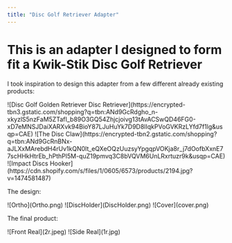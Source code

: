 ```yaml
---
title: "Disc Golf Retriever Adapter"
---
```


<style>
    p.tagline {
        display: none;
    }
</style>

# This is an adapter I designed to form fit a Kwik-Stik Disc Golf Retriever

I took inspiration to design this adapter from a few different already existing products:

<div markdown="1" id="solidworks50">
![Disc Golf Golden Retriever Disc Retriever](https://encrypted-tbn3.gstatic.com/shopping?q=tbn:ANd9GcRdgho_n-xkyzlS5nzFaM5ZTafI_b89O3GQ54Zhjcjoivg13tAvACSwQD46FG0-xD7eMNSJDaiXARXvk94BioY87LJuHuYk7D9D8lIqkPVoGVKRzLYfd7f1lg&usqp=CAE)
![The Disc Claw](https://encrypted-tbn2.gstatic.com/shopping?q=tbn:ANd9GcRnBNx-aJLXxMArebdH4rUv1kQN0lt_eQXeOQzUuzsyYpgqpVOKja8r_j7dOofbXxnE77scHHkHtrEb_hPthPl5M-quZ19pmvq3C8bVQVM6UnLRxrtuzr9k&usqp=CAE)
![Impact Discs Hooker](https://cdn.shopify.com/s/files/1/0605/6573/products/2194.jpg?v=1474581487)
</div>

The design:

<div markdown="1" id="solidworks50">
![Ortho](Ortho.png)
![DiscHolder](DiscHolder.png)
![Cover](cover.png)
</div>

The final product:

<div markdown="1" id="solidworks50">
![Front Real](2r.jpeg)
![Side Real](1r.jpg)
</div>
